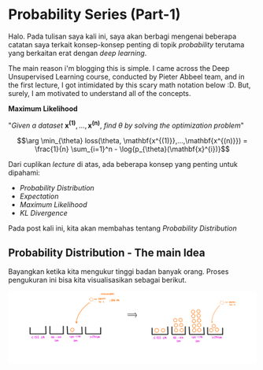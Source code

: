 # Probability Series (Part-1)

Halo. Pada tulisan saya kali ini, saya akan berbagi mengenai beberapa catatan saya terkait konsep-konsep penting di topik *probability* terutama yang berkaitan erat dengan *deep learning*. 

The main reason i'm blogging this is simple. I came across the Deep Unsupervised Learning course, conducted by Pieter Abbeel team, and in the first lecture, I got intimidated by this scary math notation below :D. But, surely, I am motivated to understand all of the concepts. 

**Maximum Likelihood**

"*Given a dataset* $\mathbf{x^{(1)}},...,\mathbf{x^{(n)}}$, *find* $\theta$ *by solving the optimization problem*"

```math
\arg \min_{\theta} loss(\theta, \mathbf{x^{(1)}},...,\mathbf{x^{(n)}}) = \frac{1}{n} \sum_{i=1}^n - \log{p_{\theta}(\mathbf{x}^{i})}
```

Dari cuplikan *lecture* di atas, ada beberapa konsep yang penting untuk dipahami: 
* *Probability Distribution*
* *Expectation*
* *Maximum Likelihood*
* *KL Divergence*

Pada post kali ini, kita akan membahas tentang *Probability Distribution*

## Probability Distribution - The main Idea

Bayangkan ketika kita mengukur tinggi badan banyak orang. Proses pengukuran ini bisa kita visualisasikan sebagai berikut.

![Pengukuran Tinggi Badan](https://raw.githubusercontent.com/cendekiaaa/cendekiaaa.github.io/main/assets/Picture1.png)



